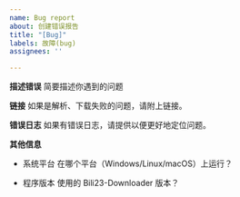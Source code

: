 ```yaml
---
name: Bug report
about: 创建错误报告
title: "[Bug]"
labels: 故障(bug)
assignees: ''

---
```


**描述错误**
简要描述你遇到的问题

**链接**
如果是解析、下载失败的问题，请附上链接。

**错误日志**
如果有错误日志，请提供以便更好地定位问题。

**其他信息**
 - 系统平台
在哪个平台（Windows/Linux/macOS）上运行？

 - 程序版本
使用的 Bili23-Downloader 版本？
